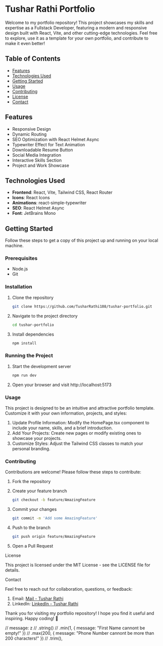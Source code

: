 # Tushar Rathi Portfolio

Welcome to my portfolio repository! This project showcases my skills and expertise as a Fullstack Developer, featuring a modern and responsive design built with React, Vite, and other cutting-edge technologies. Feel free to explore, use it as a template for your own portfolio, and contribute to make it even better!

## Table of Contents

- [Features](#features)
- [Technologies Used](#technologies-used)
- [Getting Started](#getting-started)
- [Usage](#usage)
- [Contributing](#contributing)
- [License](#license)
- [Contact](#contact)

## Features

- Responsive Design
- Dynamic Routing
- SEO Optimization with React Helmet Async
- Typewriter Effect for Text Animation
- Downloadable Resume Button
- Social Media Integration
- Interactive Skills Section
- Project and Work Showcase

## Technologies Used

- **Frontend**: React, Vite, Tailwind CSS, React Router
- **Icons**: React Icons
- **Animations**: react-simple-typewriter
- **SEO**: React Helmet Async
- **Font**: JetBrains Mono

## Getting Started

Follow these steps to get a copy of this project up and running on your local machine.

### Prerequisites

- Node.js
- Git

### Installation

1. Clone the repository

   ```bash
   git clone https://github.com/TusharRathi108/tushar-portfolio.git
   ```
2. Navigate to the project directory

   ```bash
   cd tushar-portfolio
   ```

3. Install dependencies

   ```bash
   npm install
   ```

### Running the Project

1. Start the development server

   ```bash
   npm run dev
   ```

2. Open your browser and visit http://localhost:5173

### Usage

This project is designed to be an intuitive and attractive portfolio template. Customize it with your own information, projects, and styles:

1. Update Profile Information: Modify the HomePage.tsx component to include your name, skills, and a brief introduction.
2. Add Your Projects: Create new pages or modify existing ones to showcase your projects.
3.  Customize Styles: Adjust the Tailwind CSS classes to match your personal branding.

### Contributing

Contributions are welcome! Please follow these steps to contribute:

1. Fork the repository

2. Create your feature branch

   ```bash
   git checkout -b feature/AmazingFeature
   ```

3. Commit your changes

   ```bash
   git commit -m 'Add some AmazingFeature'
   ```

4. Push to the branch

   ```bash
   git push origin feature/AmazingFeature
   ```

5. Open a Pull Request

License

This project is licensed under the MIT License - see the LICENSE file for details.

Contact

Feel free to reach out for collaboration, questions, or feedback:

1. Email: [Mail - Tushar Rathi](tushar.rathi860@gmail.com)
2. LinkedIn: [LinkedIn - Tushar Rathi](https://www.linkedin.com/in/tushar-rathi-2ab6b1230)

Thank you for visiting my portfolio repository! I hope you find it useful and inspiring. Happy coding! 🚀


// message: z
//   .string()
//   .min(1, { message: "First Name cannont be empty!" })
//   .max(200, { message: "Phone Number cannont be more than 200 characters!" })
//   .trim(),